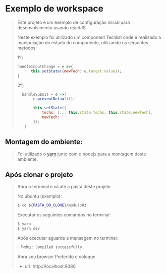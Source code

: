 # Exemplo de workspace
> Este projeto é um exemplo de configuração inicial 
> para desenvolvimento usando reactJS
>
> Neste exemplo foi utilizado um component Techlist
> onde é realizado a manipulação do estado do componente, utilizando os seguintes metodos:
> 
> 1º)
>```javaScript
> handleInputChange = e =>{
>       this.setState({newTech: e.target.value});
> }
>```
>2º)
>```javaScript
>   handleSubmit = e =>{
>        e.preventDefault();
>
>        this.setState({
>            techs: [... this.state.techs, this.state.newTech],
>            newTech: ''
>        });
>    }
>```

## Montagem do ambiente:

> Foi utilizado o [yarn](https://yarnpkg.com/getting-started) junto com o nodejs
> para a montagem deste ambiente.

## Após clonar o projeto

> Abra o terminal e vá até a pasta deste projeto
>
>No ubuntu (exemplo):
> ```sh
> $ cd ${PASTA_DO_CLONE}/modulo03
> ```
>
>Executar os seguintes comandos no terminal:
>
> ```sh
> $ yarn
> $ yarn dev
> ```
> Após executar aguarde a mensagem no terminal:
> ```sh
> ℹ ｢wdm｣: Compiled successfully.
> ```
> Abra seu browser Preferido e coloque 
> 
>  - url: http://localhost:8080



